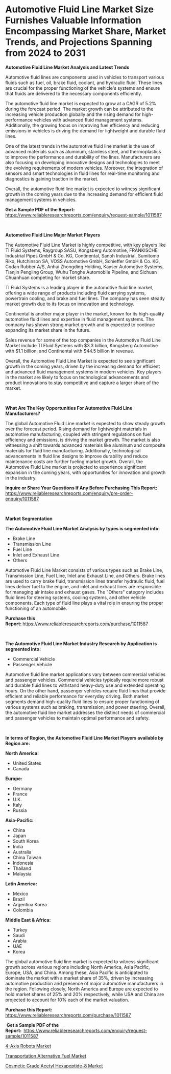 <p><h1>Automotive Fluid Line Market Size Furnishes Valuable Information Encompassing Market Share, Market Trends, and Projections Spanning from 2024 to 2031</h1></p><p><strong>Automotive Fluid Line Market Analysis and Latest Trends</strong></p>
<p><p>Automotive fluid lines are components used in vehicles to transport various fluids such as fuel, oil, brake fluid, coolant, and hydraulic fluid. These lines are crucial for the proper functioning of the vehicle's systems and ensure that fluids are delivered to the necessary components efficiently.</p><p>The automotive fluid line market is expected to grow at a CAGR of 5.2% during the forecast period. The market growth can be attributed to the increasing vehicle production globally and the rising demand for high-performance vehicles with advanced fluid management systems. Additionally, the growing focus on improving fuel efficiency and reducing emissions in vehicles is driving the demand for lightweight and durable fluid lines.</p><p>One of the latest trends in the automotive fluid line market is the use of advanced materials such as aluminum, stainless steel, and thermoplastics to improve the performance and durability of the lines. Manufacturers are also focusing on developing innovative designs and technologies to meet the evolving requirements of modern vehicles. Moreover, the integration of sensors and smart technologies in fluid lines for real-time monitoring and diagnostics is gaining traction in the market.</p><p>Overall, the automotive fluid line market is expected to witness significant growth in the coming years due to the increasing demand for efficient fluid management systems in vehicles.</p></p>
<p><strong>Get a Sample PDF of the Report:&nbsp;</strong> <a href="https://www.reliableresearchreports.com/enquiry/request-sample/1011587">https://www.reliableresearchreports.com/enquiry/request-sample/1011587</a></p>
<p>&nbsp;</p>
<p><strong>Automotive Fluid Line Major Market Players</strong></p>
<p><p>The Automotive Fluid Line Market is highly competitive, with key players like TI Fluid Systems, Raygroup SASU, Kongsberg Automotive, FRÄNKISCHE Industrial Pipes GmbH & Co. KG, Continental, Sanoh Industrial, Sumitomo Riko, Hutchinson SA, VOSS Automotive GmbH, Schieffer GmbH & Co. KG, Codan Rubber A/S, Anhui Zhongding Holding, Kayser Automotive Systems, Tianjin Pengling Group, Wuhu Tonghe Automobile Pipeline, and Sichuan Chuanhuan competing for market share.</p><p>TI Fluid Systems is a leading player in the automotive fluid line market, offering a wide range of products including fluid carrying systems, powertrain cooling, and brake and fuel lines. The company has seen steady market growth due to its focus on innovation and technology.</p><p>Continental is another major player in the market, known for its high-quality automotive fluid lines and expertise in fluid management systems. The company has shown strong market growth and is expected to continue expanding its market share in the future.</p><p>Sales revenue for some of the top companies in the Automotive Fluid Line Market include TI Fluid Systems with $3.3 billion, Kongsberg Automotive with $1.1 billion, and Continental with $44.5 billion in revenue.</p><p>Overall, the Automotive Fluid Line Market is expected to see significant growth in the coming years, driven by the increasing demand for efficient and advanced fluid management systems in modern vehicles. Key players in the market are likely to focus on technological advancements and product innovations to stay competitive and capture a larger share of the market.</p></p>
<p>&nbsp;</p>
<p><strong>What Are The Key Opportunities For Automotive Fluid Line Manufacturers?</strong></p>
<p><p>The global Automotive Fluid Line market is expected to show steady growth over the forecast period. Rising demand for lightweight materials in automotive manufacturing, coupled with stringent regulations on fuel efficiency and emissions, is driving the market growth. The market is also witnessing a shift towards advanced materials like aluminum and composite materials for fluid line manufacturing. Additionally, technological advancements in fluid line designs to improve durability and reduce maintenance costs are further fueling market growth. Overall, the Automotive Fluid Line market is projected to experience significant expansion in the coming years, with opportunities for innovation and growth in the industry.</p></p>
<p><strong>Inquire or Share Your Questions If Any Before Purchasing This Report:</strong> <a href="https://www.reliableresearchreports.com/enquiry/pre-order-enquiry/1011587">https://www.reliableresearchreports.com/enquiry/pre-order-enquiry/1011587</a></p>
<p>&nbsp;</p>
<p><strong>Market Segmentation</strong></p>
<p><strong>The Automotive Fluid Line Market Analysis by types is segmented into:</strong></p>
<p><ul><li>Brake Line</li><li>Transmission Line</li><li>Fuel Line</li><li>Inlet and Exhaust Line</li><li>Others</li></ul></p>
<p><p>Automotive Fluid Line Market consists of various types such as Brake Line, Transmission Line, Fuel Line, Inlet and Exhaust Line, and Others. Brake lines are used to carry brake fluid, transmission lines transfer hydraulic fluid, fuel lines deliver fuel to the engine, and inlet and exhaust lines are responsible for managing air intake and exhaust gases. The "Others" category includes fluid lines for steering systems, cooling systems, and other vehicle components. Each type of fluid line plays a vital role in ensuring the proper functioning of an automobile.</p></p>
<p><strong>Purchase this Report:&nbsp;</strong><a href="https://www.reliableresearchreports.com/purchase/1011587">https://www.reliableresearchreports.com/purchase/1011587</a></p>
<p>&nbsp;</p>
<p><strong>The Automotive Fluid Line Market Industry Research by Application is segmented into:</strong></p>
<p><ul><li>Commercial Vehicle</li><li>Passenger Vehicle</li></ul></p>
<p><p>Automotive fluid line market applications vary between commercial vehicles and passenger vehicles. Commercial vehicles typically require more robust and durable fluid lines to withstand heavy-duty use and extended operating hours. On the other hand, passenger vehicles require fluid lines that provide efficient and reliable performance for everyday driving. Both market segments demand high-quality fluid lines to ensure proper functioning of various systems such as braking, transmission, and power steering. Overall, the automotive fluid line market addresses the distinct needs of commercial and passenger vehicles to maintain optimal performance and safety.</p></p>
<p>&nbsp;</p>
<p><strong>In terms of Region, the Automotive Fluid Line Market Players available by Region are:</strong></p>
<p>
    <p> <strong> North America: </strong>
        <ul>
            <li>United States</li>
            <li>Canada</li>
        </ul>
        </p> 
    <p> <strong> Europe: </strong>
        <ul>
            <li>Germany</li>
            <li>France</li>
            <li>U.K.</li>
            <li>Italy</li>
            <li>Russia</li>
        </ul>
        </p> 
    <p> <strong> Asia-Pacific: </strong>
        <ul>
            <li>China</li>
            <li>Japan</li>
            <li>South Korea</li>
            <li>India</li>
            <li>Australia</li>
            <li>China Taiwan</li>
            <li>Indonesia</li>
            <li>Thailand</li>
            <li>Malaysia</li>
        </ul>
        </p> 
    <p> <strong> Latin America: </strong>
        <ul>
            <li>Mexico</li>
            <li>Brazil</li>
            <li>Argentina Korea</li>
            <li>Colombia</li>
        </ul>
        </p> 
    <p> <strong> Middle East & Africa: </strong>
        <ul>
            <li>Turkey</li>
            <li>Saudi</li>
            <li>Arabia</li>
            <li>UAE</li>
            <li>Korea</li>
        </ul>
    </p>
    </p>
<p><p>The global automotive fluid line market is expected to witness significant growth across various regions including North America, Asia Pacific, Europe, USA, and China. Among these, Asia Pacific is anticipated to dominate the market with a market share of 35%, driven by increasing automotive production and presence of major automotive manufacturers in the region. Following closely, North America and Europe are expected to hold market shares of 25% and 20% respectively, while USA and China are projected to account for 10% each of the market valuation.</p></p>
<p><strong>Purchase this Report: </strong><a href="https://www.reliableresearchreports.com/purchase/1011587">https://www.reliableresearchreports.com/purchase/1011587</a></p>
<p>&nbsp;<strong>Get a Sample PDF of the Report:&nbsp;&nbsp;</strong><a href="https://www.reliableresearchreports.com/enquiry/request-sample/1011587">https://www.reliableresearchreports.com/enquiry/request-sample/1011587</a></p>
<p><strong></strong></p>
<p><p><a href="https://view.publitas.com/reportprime-1/4-axis-robots-market-research-report-the-key-to-successful-business-strategy-forecasted-for-period-from-2023-2030/">4-Axis Robots Market</a></p><p><a href="https://view.publitas.com/reportprime-1/transportation-alternative-fuel-market-size-share-trends-analysis-report-by-application-regional-outlook-competitive-strategies-and-segment-forecasts-2023-2030/">Transportation Alternative Fuel Market</a></p><p><a href="https://view.publitas.com/reportprime-1/cosmetic-grade-acetyl-hexapeptide-8-market-research-report-forecasted-for-period-from-2023-2030-by-market-type-market-application-and-region/">Cosmetic Grade Acetyl Hexapeptide-8 Market</a></p></p>